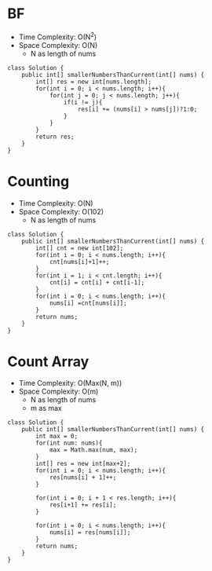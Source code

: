 # BF
* Time Complexity: O(N<sup>2</sup>)
* Space Complexity: O(N)
	* N as length of nums
```
class Solution {
    public int[] smallerNumbersThanCurrent(int[] nums) {
        int[] res = new int[nums.length];
        for(int i = 0; i < nums.length; i++){
            for(int j = 0; j < nums.length; j++){
                if(i != j){
                    res[i] += (nums[i] > nums[j])?1:0;
                }
            }
        }
        return res;
    }
}
```
# Counting
* Time Complexity: O(N)
* Space Complexity: O(102)
	* N as length of nums
```
class Solution {
    public int[] smallerNumbersThanCurrent(int[] nums) {
        int[] cnt = new int[102];
        for(int i = 0; i < nums.length; i++){
            cnt[nums[i]+1]++;
        }
        for(int i = 1; i < cnt.length; i++){
            cnt[i] = cnt[i] + cnt[i-1];
        }
        for(int i = 0; i < nums.length; i++){
            nums[i] =cnt[nums[i]];
        }
        return nums;
    }
}
```
# Count Array
* Time Complexity: O(Max(N, m))
* Space Complexity: O(m)
	* N as length of nums
	* m as max
```
class Solution {
    public int[] smallerNumbersThanCurrent(int[] nums) {
        int max = 0;
        for(int num: nums){
            max = Math.max(num, max);
        }
        int[] res = new int[max+2];
        for(int i = 0; i < nums.length; i++){
            res[nums[i] + 1]++;
        }
        
        for(int i = 0; i + 1 < res.length; i++){
            res[i+1] += res[i];
        }
        
        for(int i = 0; i < nums.length; i++){
            nums[i] = res[nums[i]];
        }
        return nums;
    }
}
```